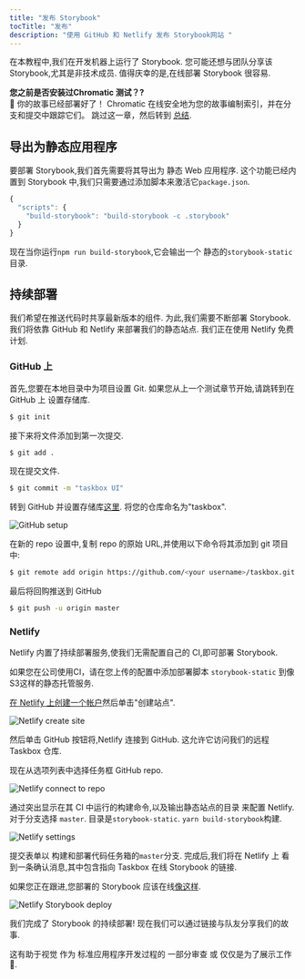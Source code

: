```yaml
---
title: "发布 Storybook"
tocTitle: "发布"
description: "使用 GitHub 和 Netlify 发布 Storybook网站 "
---
```


在本教程中,我们在开发机器上运行了 Storybook. 您可能还想与团队分享该 Storybook,尤其是非技术成员. 值得庆幸的是,在线部署 Storybook 很容易.

<div class="aside">
<strong>您之前是否安装过Chromatic 测试？?</strong>
<br/>
🎉 你的故事已经部署好了！ Chromatic 在线安全地为您的故事编制索引，并在分支和提交中跟踪它们。 跳过这一章，然后转到 <a href="/react/zh-CN/conclusion">总结</a>.
</div>

## 导出为静态应用程序

要部署 Storybook,我们首先需要将其导出为 静态 Web 应用程序. 这个功能已经内置到 Storybook 中,我们只需要通过添加脚本来激活它`package.json`.

```javascript
{
  "scripts": {
    "build-storybook": "build-storybook -c .storybook"
  }
}
```

现在当你运行`npm run build-storybook`,它会输出一个 静态的`storybook-static`目录.

## 持续部署

我们希望在推送代码时共享最新版本的组件. 为此,我们需要不断部署 Storybook. 我们将依靠 GitHub 和 Netlify 来部署我们的静态站点. 我们正在使用 Netlify 免费计划.

### GitHub 上

首先,您要在本地目录中为项目设置 Git. 如果您从上一个测试章节开始,请跳转到在 GitHub 上 设置存储库.

```bash
$ git init
```

接下来将文件添加到第一次提交.

```bash
$ git add .
```

现在提交文件.

```bash
$ git commit -m "taskbox UI"
```

转到 GitHub 并设置存储库[这里](https://github.com/new). 将您的仓库命名为"taskbox".

![GitHub setup](/intro-to-storybook/github-create-taskbox.png)

在新的 repo 设置中,复制 repo 的原始 URL,并使用以下命令将其添加到 git 项目中:

```bash
$ git remote add origin https://github.com/<your username>/taskbox.git
```

最后将回购推送到 GitHub

```bash
$ git push -u origin master
```

### Netlify

Netlify 内置了持续部署服务,使我们无需配置自己的 CI,即可部署 Storybook.

<div class="aside">
如果您在公司使用CI，请在您上传的配置中添加部署脚本 <code>storybook-static</code> 到像S3这样的静态托管服务.
</div>

[在 Netlify 上创建一个帐户](https://app.netlify.com/start)然后单击"创建站点".

![Netlify create site](/intro-to-storybook/netlify-create-site.png)

然后单击 GitHub 按钮将,Netlify 连接到 GitHub. 这允许它访问我们的远程 Taskbox 仓库.

现在从选项列表中选择任务框 GitHub repo.

![Netlify connect to repo](/intro-to-storybook/netlify-account-picker.png)

通过突出显示在其 CI 中运行的构建命令,以及输出静态站点的目录 来配置 Netlify. 对于分支选择 `master`. 目录是`storybook-static`. `yarn build-storybook`构建.

![Netlify settings](/intro-to-storybook/netlify-settings.png)

提交表单以 构建和部署代码任务箱的`master`分支. 完成后,我们将在 Netlify 上 看到一条确认消息,其中包含指向 Taskbox 在线 Storybook 的链接.

如果您正在跟进,您部署的 Storybook 应该在线[像这样](https://clever-banach-415c03.netlify.com/).

![Netlify Storybook deploy](/intro-to-storybook/netlify-storybook-deploy.png)

我们完成了 Storybook 的持续部署! 现在我们可以通过链接与队友分享我们的故事.

这有助于视觉 作为 标准应用程序开发过程的 一部分审查 或 仅仅是为了展示工作 💅.

